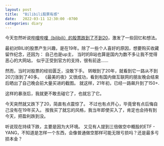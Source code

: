 ```yaml
---
layout: post
title:  "Bilibili股票有感"
date:   2022-03-11 12:30:00 -0700
categories: diary
---
```


今天忽然听说[哔哩哔哩（bilibili）的股票跌到了不到20](https://t.me/lintjcom/85)，激发了一些回忆和想法。

最初对BILI的股票产生兴趣，是在19年。除了一些个人喜好的原因，想要购买收藏留作纪念，还因为：
自己也是up主，
当时的B站也算是国内为数不多让我不觉得恶心的大网站，
似乎正受到官方的支持，很有前途……

然而，当时对股票的经验匮乏，没敢下手。
转眼到了20年，就看到它一路从不到20刀涨到了40多。
《最美的夜》又很成功，看到有国内做互联网的朋友晚会结束后晒出了自己晚会前大量买进的截图。
就这样，21年初，已经一路飙升到了150+.

这样的暴涨后，我就更不敢去碰它了，也就忘了它。

今天突然就又跌下了20，简直有点震惊了。
不过也有点开心，毕竟曾有点后悔自己没有在19年买入。
按我买了就忘的风格，我当年即使买入了，肯定也会持有到今天，把盈利跌到没。

听说现在持续下跌，主要是因为大环境。
又见有人提到三倍做空中概股的ETF - YANG，不知道是怎样一个东西，会像普通做空那样可能无限亏损吗？还是最多亏损本金？
